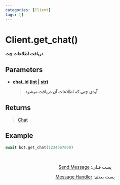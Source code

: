 ```yaml
---
categories: [Client]
tags: []
---
```


<h1>Client.<strong>get_chat()</strong></h1>

<p align="left" dir="rtl"><strong>دریافت اطلاعات چت</strong></p>

<h2>Parameters</h2>

<ul>
<li><strong>chat_id (<a href="https://docs.python.org/3/library/functions.html#int">int</a> | <a href="https://docs.python.org/3/library/stdtypes.html#str">str</a>)</strong><blockquote dir="rtl">
<p><strong>آیدی چتی که اطلاعات آن دریافت میشود</strong></p>
</blockquote>
</li>
</ul>

<h2>Returns</h2>

<blockquote>
<p><a href="https://balethon.ir/posts/chat">Chat</a></p>
</blockquote>

<h2>Example</h2>

```python
await bot.get_chat(1234567890)
```

<br>

<p align="center" dir="rtl">پست قبلی: <a href="https://balethon.ir/posts/send-message">Send Message</a></p>

<p align="center" dir="rtl">پست بعدی: <a href="https://balethon.ir/posts/message-handler">Message Handler</a></p>